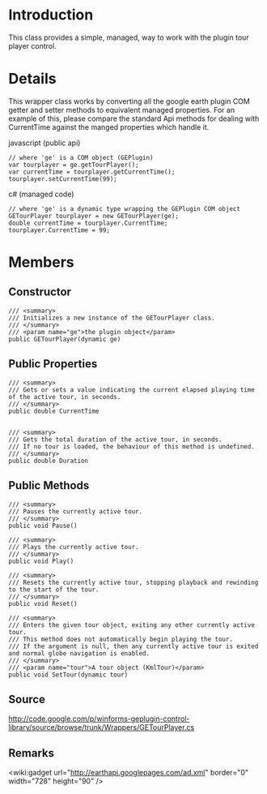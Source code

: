 

# Introduction #

This class provides a simple, managed, way to work with the plugin tour player control.

# Details #

This wrapper class works by converting all the google earth plugin COM getter and setter methods to equivalent managed properties. For an example of this, please compare the standard Api methods for dealing with CurrentTime against the manged properties which handle it.

javascript (public api)
```
// where 'ge' is a COM object (GEPlugin)
var tourplayer = ge.getTourPlayer();
var currentTime = tourplayer.getCurrentTime();
tourplayer.setCurrentTime(99);
```

c# (managed code)
```
// where 'ge' is a dynamic type wrapping the GEPlugin COM object 
GETourPlayer tourplayer = new GETourPlayer(ge);
double currentTime = tourplayer.CurrentTime;
tourplayer.CurrentTime = 99;
```

# Members #

## Constructor ##

```
/// <summary>
/// Initializes a new instance of the GETourPlayer class.
/// </summary>
/// <param name="ge">the plugin object</param>
public GETourPlayer(dynamic ge)
```

## Public Properties ##

```
/// <summary>
/// Gets or sets a value indicating the current elapsed playing time of the active tour, in seconds.
/// </summary>
public double CurrentTime


/// <summary>
/// Gets the total duration of the active tour, in seconds.
/// If no tour is loaded, the behaviour of this method is undefined.
/// </summary>
public double Duration
```

## Public Methods ##

```
/// <summary>
/// Pauses the currently active tour.
/// </summary>
public void Pause()

/// <summary>
/// Plays the currently active tour.
/// </summary>
public void Play()

/// <summary>
/// Resets the currently active tour, stopping playback and rewinding to the start of the tour.
/// </summary>
public void Reset()

/// <summary>
/// Enters the given tour object, exiting any other currently active tour.
/// This method does not automatically begin playing the tour.
/// If the argument is null, then any currently active tour is exited and normal globe navigation is enabled.
/// </summary>
/// <param name="tour">A tour object (KmlTour)</param>
public void SetTour(dynamic tour)
```

## Source ##

http://code.google.com/p/winforms-geplugin-control-library/source/browse/trunk/Wrappers/GETourPlayer.cs

## Remarks ##

&lt;wiki:gadget url="http://earthapi.googlepages.com/ad.xml" border="0" width="728" height="90" /&gt;